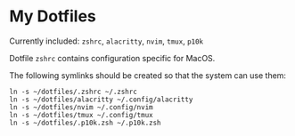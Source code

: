 # My Dotfiles
Currently included: `zshrc`, `alacritty`, `nvim`, `tmux`, `p10k`

Dotfile `zshrc` contains configuration specific for MacOS.

The following symlinks should be created so that the system can use them:
```[zsh]
ln -s ~/dotfiles/.zshrc ~/.zshrc
ln -s ~/dotfiles/alacritty ~/.config/alacritty
ln -s ~/dotfiles/nvim ~/.config/nvim
ln -s ~/dotfiles/tmux ~/.config/tmux
ln -s ~/dotfiles/.p10k.zsh ~/.p10k.zsh
```
